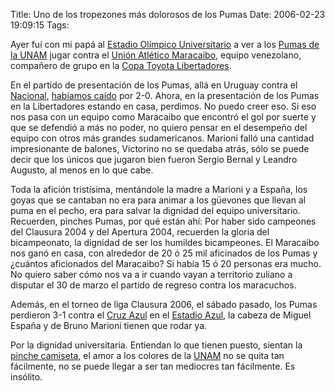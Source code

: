 Title: Uno de los tropezones más dolorosos de los Pumas
Date: 2006-02-23 19:09:15
Tags: 

<p>Ayer fui con mi papá al <a target="_blank" href="http://en.wikipedia.org/wiki/Estadio_Ol%C3%ADmpico_Universitario">Estadio Olímpico Universitario</a> a ver a los <a target="_blank" href="http://www.pumasunam.com.mx">Pumas de la UNAM</a> jugar contra el <a target="_blank" href="http://www.uamaracaibo.org/">Unión Atlético Maracaibo</a>, equipo venezolano, compañero de grupo en la <a target="_blank" href="http://www.conmebol.com/">Copa Toyota Libertadores</a>.</p>

<p>En el partido de presentación de los Pumas, allá en Uruguay contra el <a target="_blank" href="http://bolso.8m.com/inicio.html">Nacional</a>, <a target="_blank" href="http://www.damog.net/?p=295">habíamos caído</a> por 2-0. Ahora, en la presentación de los Pumas en la Libertadores estando en casa, perdimos. No puedo creer eso. Si eso nos pasa con un equipo como Maracaibo que encontró el gol por suerte y que se defendió a más no poder, no quiero pensar en el desempeño del equipo con otros más grandes sudamericanos. Marioni falló una cantidad impresionante de balones, Victorino no se quedaba atrás, sólo se puede decir que los únicos que jugaron bien fueron Sergio Bernal y Leandro Augusto, al menos en lo que cabe.</p>

<p>Toda la afición tristísima, mentándole la madre a Marioni y a España, los goyas que se cantaban no era para animar a los güevones que llevan al puma en el pecho, era para salvar la dignidad del equipo universitario. Recuerden, pinches Pumas, por qué están ahí: Por haber sido campeones del Clausura 2004 y del Apertura 2004, recuerden la gloria del bicampeonato, la dignidad de ser los humildes bicampeones. El Maracaibo nos ganó en casa, con alrededor de 20 ó 25 mil aficinados de los Pumas y ¿cuántos aficionados del Maracaibo? Si había 15 ó 20 personas era mucho. No quiero saber cómo nos va a ir cuando vayan a territorio zuliano a disputar el 30 de marzo el partido de regreso contra los maracuchos.</p>

<p>Además, en el torneo de liga Clausura 2006, el sábado pasado, los Pumas perdieron 3-1 contra el <a target="_blank" href="http://www.cruz-azul.com.mx/home.html">Cruz Azul</a> en el <a target="_blank" href="http://www.stadiumguide.com/azul.htm">Estadio Azul</a>, la cabeza de Miguel España y de Bruno Marioni tienen que rodar ya.</p>

<p>Por la dignidad universitaria. Entiendan lo que tienen puesto, sientan la <a target="_blank" href="http://www.pumasgol.com">pinche camiseta</a>, el amor a los colores de la <a target="_blank" href="http://www.unam.mx">UNAM</a> no se quita tan fácilmente, no se puede llegar a ser tan mediocres tan fácilmente. Es insólito.</p>
